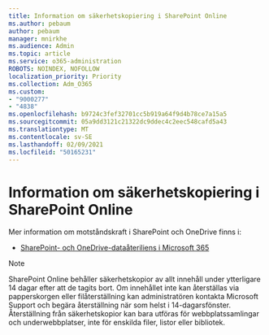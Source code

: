 ```yaml
---
title: Information om säkerhetskopiering i SharePoint Online
ms.author: pebaum
author: pebaum
manager: mnirkhe
ms.audience: Admin
ms.topic: article
ms.service: o365-administration
ROBOTS: NOINDEX, NOFOLLOW
localization_priority: Priority
ms.collection: Adm_O365
ms.custom:
- "9000277"
- "4838"
ms.openlocfilehash: b9724c3fef32701cc5b919a64f9d4b78ce7a15a5
ms.sourcegitcommit: 05a9dd3121c21322dc9ddec4c2eec548cafd5a43
ms.translationtype: MT
ms.contentlocale: sv-SE
ms.lasthandoff: 02/09/2021
ms.locfileid: "50165231"
---
```

# <a name="sharepoint-online-backup-information"></a>Information om säkerhetskopiering i SharePoint Online

Mer information om motståndskraft i SharePoint och OneDrive finns i:

- [SharePoint- och OneDrive-dataåteriliens i Microsoft 365](https://docs.microsoft.com/compliance/assurance/assurance-sharepoint-onedrive-data-resiliency)

> [!NOTE]
> SharePoint Online behåller säkerhetskopior av allt innehåll under ytterligare 14 dagar efter att de tagits bort. Om innehållet inte kan [](https://support.microsoft.com/office/restore-deleted-items-from-the-site-collection-recycle-bin-5fa924ee-16d7-487b-9a0a-021b9062d14b) återställas via [](https://support.microsoft.com/office/restore-your-onedrive-fa231298-759d-41cf-bcd0-25ac53eb8a15)papperskorgen eller filåterställning kan administratören kontakta Microsoft Support och begära återställning när som helst i 14-dagarsfönster. Återställning från säkerhetskopior kan bara utföras för webbplatssamlingar och underwebbplatser, inte för enskilda filer, listor eller bibliotek.
